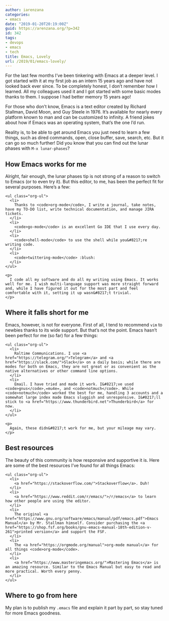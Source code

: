```yaml
---
author: iarenzana
categories:
- emacs
date: "2019-01-20T20:19:00Z"
guid: https://arenzana.org/?p=342
id: 342
tags:
- devops
- emacs
- tech
title: Emacs, Lovely
url: /2019/01/emacs-lovely/
---
```

For the last few months I&#8217;ve been tinkering with Emacs at a deeper level. I got started with it at my first job as an intern 15 years ago and have not looked back ever since. To be completely honest, I don&#8217;t remember how I learned. All my colleagues used it and I got started with some basic modes thanks to them. I suppose I had better memory 15 years ago! 

For those who don&#8217;t know, Emacs is a text editor created by Richard Stallman, David Moon, and Guy Steele in 1976. It&#8217;s available for nearly every platform known to man and can be customized to infinity. A friend jokes about how if Emacs was an operating system, that&#8217;s the one I&#8217;d run. 

Reality is, to be able to get around Emacs you just need to learn a few things, such as dired commands, open, close buffer, save, search, etc. But it can go so much further! Did you know that you can find out the lunar phases with `M-x lunar-phases`? 

<div id="outline-container-org2f6414c" class="outline-2">
  <h2 id="org2f6414c">
    How Emacs works for me
  </h2>
  
  <div class="outline-text-2" id="text-org2f6414c">
    <p>
      Alright, fair enough, the lunar phases tip is not strong of a reason to switch to Emacs (or to even try it). But this editor, to me, has been the perfect fit for several purposes. Here&#8217;s a few:
    </p>
    
    <ul class="org-ul">
      <li>
        Thanks to <code>org-mode</code>, I write a journal, take notes, have my TO-DO list, write technical documentation, and manage JIRA tickets.
      </li>
      <li>
        <code>go-mode</code> is an excellent Go IDE that I use every day.
      </li>
      <li>
        <code>shell-mode</code> to use the shell while you&#8217;re writing code.
      </li>
      <li>
        <code>twittering-mode</code> :blush:
      </li>
    </ul>
    
    <p>
      I code all my software and do all my writing using Emacs. It works well for me. I wish multi-language support was more straight forward and, while I have figured it out for the most part and feel comfortable with it, setting it up wasn&#8217;t trivial.
    </p>
  </div>
</div>

<div id="outline-container-org227d1d4" class="outline-2">
  <h2 id="org227d1d4">
    Where it falls short for me
  </h2>
  
  <div class="outline-text-2" id="text-org227d1d4">
    <p>
      Emacs, however, is not for everyone. First of all, I tend to recommend <code>vim</code> to newbies thanks to its wide support. But that&#8217;s not the point. Emacs hasn&#8217;t been perfect for me (so far) for a few things:
    </p>
    
    <ul class="org-ul">
      <li>
        Raltime Communications. I use <a href="https://telegram.org/">Telegram</a> and <a href="https://slack.com/">Slack</a> on a daily basis; while there are modes for both on Emacs, they are not great or as convenient as the native alternatives or other command line options.
      </li>
      <li>
        Email. I have tried and made it work. I&#8217;ve used <code>gnus</code>,=mu4e=, and <code>notmuch</code>. While <code>notmuch</code> worked the best for me, handling 3 accounts and a somewhat large index made Emacs sluggish and unresponsive. I&#8217;ll stick to <a href="https://www.thunderbird.net">Thunderbird</a> for now.
      </li>
    </ul>
    
    <p>
      Again, these didn&#8217;t work for me, but your mileage may vary.
    </p>
  </div>
</div>

<div id="outline-container-org284d06c" class="outline-2">
  <h2 id="org284d06c">
    Best resources
  </h2>
  
  <div class="outline-text-2" id="text-org284d06c">
    <p>
      The beauty of this community is how responsive and supportive it is. Here are some of the best resources I&#8217;ve found for all things Emacs:
    </p>
    
    <ul class="org-ul">
      <li>
        <a href="https://stackoverflow.com/">Stackoverflow</a>. Duh!
      </li>
      <li>
        <a href="https://www.reddit.com/r/emacs/">/r/emacs</a> to learn how other people are using the editor.
      </li>
      <li>
        The original <a href="https://www.gnu.org/software/emacs/manual/pdf/emacs.pdf">Emacs Manual</a> by Mr. Stallman himself. Consider purchasing the <a href="https://shop.fsf.org/books/gnu-emacs-manual-18th-edition-v-261">printed version</a> and support the FSF.
      </li>
      <li>
        The <a href="https://orgmode.org/manual">org-mode manual</a> for all things <code>org-mode</code>.
      </li>
      <li>
        <a href="https://www.masteringemacs.org/">Mastering Emacs</a> is an amazing resource. Similar to the Emacs Manual but easy to read and more practical. Worth every penny.
      </li>
    </ul>
  </div>
</div>

<div id="outline-container-orgf2d484b" class="outline-2">
  <h2 id="orgf2d484b">
    Where to go from here
  </h2>
  
  <div class="outline-text-2" id="text-orgf2d484b">
    <p>
      My plan is to publish my <code>.emacs</code> file and explain it part by part, so stay tuned for more Emacs goodness.
    </p>
  </div>
</div>